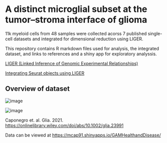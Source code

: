 # A distinct microglial subset at the tumor–stroma interface of glioma

11k myeloid cells from 48 samples were collected acorss 7 published single-cell datasets and integrated for dimensional reduction using LIGER.

This repository contains R markdown files used for analysis, the integrated dataset, and links to references and a shiny app for exploratory analyssis. 

[LIGER (Linked Inference of Genomic Experimental Relationships)](https://github.com/welch-lab/liger)

[Integrating Seurat objects using LIGER](https://github.com/satijalab/seurat-wrappers/blob/master/docs/liger.md)

## Overview of dataset
![image](https://user-images.githubusercontent.com/36866996/116314721-51732180-a764-11eb-925f-eeba1c1c888f.png)

![image](https://user-images.githubusercontent.com/36866996/116314570-1ec92900-a764-11eb-8b4c-3d88d45590a5.png)

Caponegro et. al. Glia. 2021. https://onlinelibrary.wiley.com/doi/abs/10.1002/glia.23991

Data can be viewed at https://mcap91.shinyapps.io/GAMHealthandDisease/
